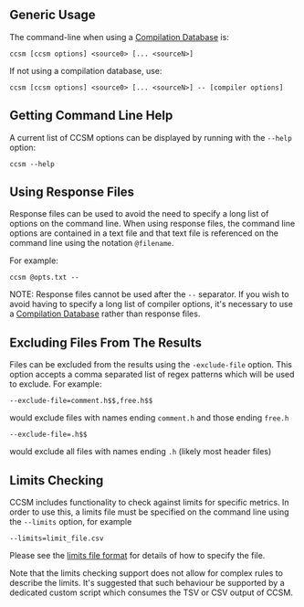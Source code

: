 Generic Usage
-------------

The command-line when using a [Compilation Database](http://clang.llvm.org/docs/JSONCompilationDatabase.html) is:

    ccsm [ccsm options] <source0> [... <sourceN>]

If not using a compilation database, use:
    
    ccsm [ccsm options] <source0> [... <sourceN>] -- [compiler options]

Getting Command Line Help
-------------------------

A current list of CCSM options can be displayed by running with the `--help`
option:

    ccsm --help

Using Response Files
--------------------

Response files can be used to avoid the need to specify a long list of options
on the command line.  When using response files, the command line options are
contained in a text file and that text file is referenced on the command line
using the notation `@filename`.

For example:

    ccsm @opts.txt --

NOTE: Response files cannot be used after the `--` separator.  If you wish to
avoid having to specify a long list of compiler options, it's necessary to use a
[Compilation Database](http://clang.llvm.org/docs/JSONCompilationDatabase.html)
rather than response files.

Excluding Files From The Results
--------------------------------

Files can be excluded from the results using the `-exclude-file` option.  This
option accepts a comma separated list of regex patterns which will be used to
exclude.  For example:

    --exclude-file=comment.h$$,free.h$$

would exclude files with names ending `comment.h` and those ending `free.h`

    --exclude-file=.h$$

would exclude all files with names ending `.h` (likely most header files)

Limits Checking
---------------

CCSM includes functionality to check against limits for specific metrics.  In
order to use this, a limits file must be specified on the command line using the
`--limits` option, for example

    --limits=limit_file.csv

Please see the [limits file format](limits.md) for details of how to specify the
file.

Note that the limits checking support does not allow for complex rules to
describe the limits.  It's suggested that such behaviour be supported by
a dedicated custom script which consumes the TSV or CSV output of CCSM.
